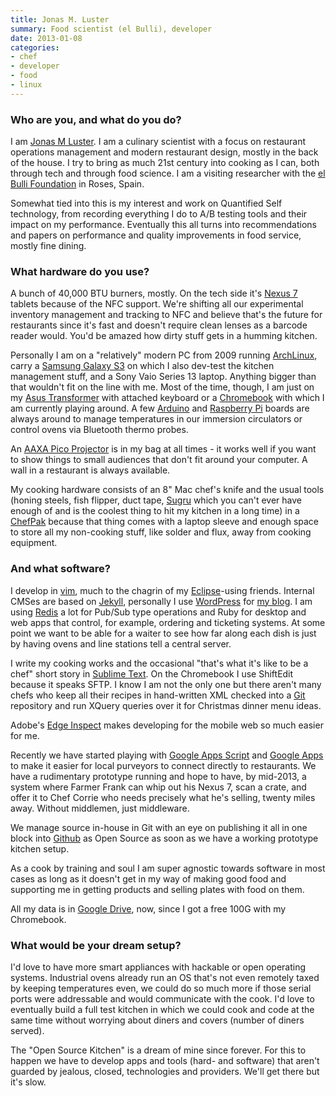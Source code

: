 ```yaml
---
title: Jonas M. Luster
summary: Food scientist (el Bulli), developer
date: 2013-01-08
categories:
- chef
- developer
- food
- linux
---
```


### Who are you, and what do you do?

I am [Jonas M Luster](http://twitter.com/legerdemain "Jonas' Twitter account."). I am a culinary scientist with a focus on restaurant operations management and modern restaurant design, mostly in the back of the house. I try to bring as much 21st century into cooking as I can, both through tech and through food science. I am a visiting researcher with the [el Bulli Foundation](http://www.ruiz-geli.com/04_html/elbullifoundation.html "The el Bulli Foundation's site.") in Roses, Spain.

Somewhat tied into this is my interest and work on Quantified Self technology, from recording everything I do to A/B testing tools and their impact on my performance. Eventually this all turns into recommendations and papers on performance and quality improvements in food service, mostly fine dining.

### What hardware do you use?

A bunch of 40,000 BTU burners, mostly. On the tech side it's [Nexus 7][nexus-7] tablets because of the NFC support. We're shifting all our experimental inventory management and tracking to NFC and believe that's the future for restaurants since it's fast and doesn't require clean lenses as a barcode reader would. You'd be amazed how dirty stuff gets in a humming kitchen.

Personally I am on a "relatively" modern PC from 2009 running [ArchLinux][arch-linux], carry a [Samsung Galaxy S3][galaxy-s-iii] on which I also dev-test the kitchen management stuff, and a Sony Vaio Series 13 laptop. Anything bigger than that wouldn't fit on the line with me. Most of the time, though, I am just on my [Asus Transformer][eee-pad-transformer-tf101] with attached keyboard or a [Chromebook][] with which I am currently playing around. A few [Arduino][] and [Raspberry Pi][raspberry-pi] boards are always around to manage temperatures in our immersion circulators or control ovens via Bluetooth thermo probes.

An [AAXA Pico Projector][p3-pico] is in my bag at all times - it works well if you want to show things to small audiences that don't fit around your computer. A wall in a restaurant is always available.

My cooking hardware consists of an 8" Mac chef's knife and the usual tools (honing steels, fish flipper, duct tape, [Sugru][] which you can't ever have enough of and is the coolest thing to hit my kitchen in a long time) in a [ChefPak][edge] because that thing comes with a laptop sleeve and enough space to store all my non-cooking stuff, like solder and flux, away from cooking equipment.

### And what software?

I develop in [vim][], much to the chagrin of my [Eclipse][]-using friends. Internal CMSes are based on [Jekyll][], personally I use [WordPress][] for [my blog](http://jml.is/ "Jonas' weblog."). I am using [Redis][] a lot for Pub/Sub type operations and Ruby for desktop and web apps that control, for example, ordering and ticketing systems. At some point we want to be able for a waiter to see how far along each dish is just by having ovens and line stations tell a central server. 

I write my cooking works and the occasional "that's what it's like to be a chef" short story in [Sublime Text][sublime-text]. On the Chromebook I use ShiftEdit because it speaks SFTP. I know I am not the only one but there aren't many chefs who keep all their recipes in hand-written XML checked into a [Git][] repository and run XQuery queries over it for Christmas dinner menu ideas.

Adobe's [Edge Inspect][edge-inspect] makes developing for the mobile web so much easier for me.

Recently we have started playing with [Google Apps Script][google-apps-script] and [Google Apps][g-suite] to make it easier for local purveyors to connect directly to restaurants. We have a rudimentary prototype running and hope to have, by mid-2013, a system where Farmer Frank can whip out his Nexus 7, scan a crate, and offer it to Chef Corrie who needs precisely what he's selling, twenty miles away. Without middlemen, just middleware.

We manage source in-house in Git with an eye on publishing it all in one block into [Github][] as Open Source as soon as we have a working prototype kitchen setup.

As a cook by training and soul I am super agnostic towards software in most cases as long as it doesn't get in my way of making good food and supporting me in getting products and selling plates with food on them.

All my data is in [Google Drive][google-docs], now, since I got a free 100G with my Chromebook.

### What would be your dream setup?

I'd love to have more smart appliances with hackable or open operating systems. Industrial ovens already run an OS that's not even remotely taxed by keeping temperatures even, we could do so much more if those serial ports were addressable and would communicate with the cook. I'd love to eventually build a full test kitchen in which we could cook and code at the same time without worrying about diners and covers (number of diners served).

The "Open Source Kitchen" is a dream of mine since forever. For this to happen we have to develop apps and tools (hard- and software) that aren't guarded by jealous, closed, technologies and providers. We'll get there but it's slow.

[arch-linux]: https://www.archlinux.org/ "A Linux distro."
[arduino]: https://www.arduino.cc/ "Open-source prototyping hardware."
[chromebook]: http://www.google.com/intl/en/chrome/devices/features/ "A laptop built for only running Web apps."
[eclipse]: https://www.eclipse.org/ "A flexible, open-source IDE."
[edge-inspect]: https://creative.adobe.com/products/inspect "A cross-browser testing service"
[edge]: https://www.amazon.com/Chef-Pak-Fully-Loaded-9-Piece/dp/B003WAFJEM "A backpack for chefs."
[eee-pad-transformer-tf101]: https://www.pcmag.com/article2/0,2817,2383976,00.asp "An Android-based tablet/laptop."
[g-suite]: https://gsuite.google.com/ "A hosted solution for email, calendaring and more."
[galaxy-s-iii]: http://web.archive.org/web/20160303220825/http://www.samsung.com/global/galaxys3/ "An Android-based smartphone."
[git]: https://git-scm.com/ "A version control system."
[github]: https://github.com/ "A Git code repository service."
[google-apps-script]: http://www.google.com/script/start/ "A scripting language"
[google-docs]: https://en.wikipedia.org/wiki/Google_Docs "A web-based office suite."
[jekyll]: https://jekyllrb.com/ "A static site generator."
[nexus-7]: http://web.archive.org/web/20210205175044/http://www.google.com/nexus/ "An Android tablet."
[p3-pico]: http://www.aaxatech.com/products/p3_pico_projector.htm "A portable, battery-powered projector."
[raspberry-pi]: https://en.wikipedia.org/wiki/Raspberry_Pi "A single-board hackable computer."
[redis]: https://redis.io/ "A key-value data store and more."
[sublime-text]: http://www.sublimetext.com/ "A coder's text editor."
[sugru]: https://sugru.com/ "A self-setting rubber."
[vim]: https://www.vim.org/ "A command-line text editor."
[wordpress]: https://wordpress.com/ "Weblog publishing software."
